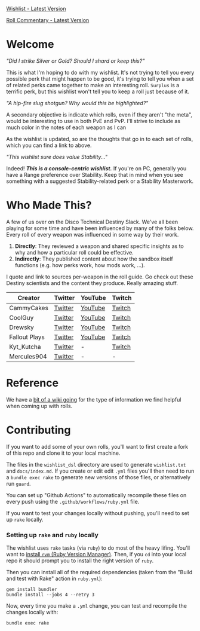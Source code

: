 
[Wishlist - Latest Version](https://raw.githubusercontent.com/rslifka/wishlist/master/wishlist.txt)

[Roll Commentary - Latest Version](https://rslifka.github.io/wishlist/)

# Welcome
*"Did I strike Silver or Gold? Should I shard or keep this?"*

This is what I'm hoping to do with my wishlist. It's not trying to tell you every possible perk that might happen to be good, it's trying to tell you when a set of related perks came together to make an interesting roll. `Surplus` is a terrific perk, but this wishlist won't tell you to keep a roll just because of it.

*"A hip-fire slug shotgun? Why would this be highlighted?"*

A secondary objective is indicate which rolls, even if they aren't "the meta", would be interesting to use in both PvE and PvP. I'll strive to include as much color in the notes of each weapon as I can

As the wishlist is updated, so are the thoughts that go in to each set of rolls, which you can find a link to above.

*"This wishlist sure does value Stability..."*

Indeed! ***This is a console-centric wishlist.*** If you're on PC, generally you have a Range preference over Stability. Keep that in mind when you see something with a suggested Stability-related perk or a Stability Masterwork.

# Who Made This?
A few of us over on the Disco Technical Destiny Slack. We've all been playing for some time and have been influenced by many of the folks below. Every roll of every weapon was influenced in some way by their work.

1. **Directly**: They reviewed a weapon and shared specific insights as to why and how a particular roll could be effective.
2. **Indirectly**: They published content about how the sandbox itself functions (e.g. how perks work, how mods work, ...).

I quote and link to sources per-weapon in the roll guide. Go check out these Destiny scientists and the content they produce. Really amazing stuff.

| Creator       | Twitter | YouTube | Twitch
|---------------|-|-|-|
| CammyCakes    | [Twitter](https://twitter.com/CammyCakesYT) | [YouTube](https://www.youtube.com/user/cammycakesgaming) | [Twitch](https://www.twitch.tv/cammycakes)
| CoolGuy       | [Twitter](https://twitter.com/IAmCoolGuyYT) | [YouTube](https://www.youtube.com/channel/UCAOitB3h99Ur9RzR5ftd2bA) | [Twitch](https://www.twitch.tv/I_Am_CoolGuy)
| Drewsky       | [Twitter](https://twitter.com/drewskyschannel) | [YouTube](https://www.youtube.com/user/DrewskysChannel) | [Twitch](https://www.twitch.tv/drewskys)
| Fallout Plays | [Twitter](https://twitter.com/falloutplays) | [YouTube](https://www.youtube.com/channel/UCMlqYSFcNTrxDQO_T9GCsjg) | [Twitch](www.twitch.tv/falloutplays)
| Kyt_Kutcha    | [Twitter](https://twitter.com/kyt_kutcha) | - | [Twitch](https://www.twitch.tv/kyt_kutcha/)
| Mercules904   | [Twitter](https://twitter.com/mercules904) | - | -

# Reference

We have a [bit of a wiki going](https://github.com/rslifka/wishlist/wiki) for the type of information we find helpful when coming up with rolls.

# Contributing

If you want to add some of your own rolls, you'll want to first create a fork of this repo and clone it to your local machine.

The files in the `wishlist_dsl` directory are used to generate  `wishlist.txt` and `docs/index.md`.  If you create or edit edit `.yml` files you'll then need to run a `bundle exec rake` to generate new versions of those files, or alternatively run `guard`.

You can set up "Github Actions" to automatically recompile these files on every push using the `.github/workflows/ruby.yml` file.

If you want to test your changes locally without pushing, you'll need to set up `rake` locally.

### Setting up `rake` and `ruby` locally

The wishlist uses `rake` tasks (via `ruby`) to do most of the heavy lifing.  You'll want to [install `rvm` (Ruby Version Manager)](https://rvm.io/).  Then, if you `cd` into your local repo it should prompt you to install the right version of `ruby`.

Then you can install all of the required dependencies (taken from the "Build and test with Rake" action in `ruby.yml`):

```
gem install bundler
bundle install --jobs 4 --retry 3
```

Now, every time you make a `.yml` change, you can test and recompile the changes locally with:

```
bundle exec rake
```

